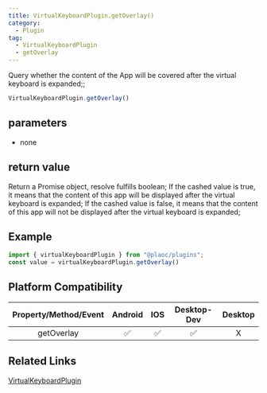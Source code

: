 ```yaml
---
title: VirtualKeyboardPlugin.getOverlay()
category:
  - Plugin
tag:
  - VirtualKeyboardPlugin
  - getOverlay 
---
```


Query whether the content of the App will be covered after the virtual keyboard is expanded;;

```js
VirtualKeyboardPlugin.getOverlay()
```

## parameters

  - none

## return value

  Return a Promise object, resolve fulfills boolean;
  If the cashed value is true, it means that the content of this app will be displayed after the virtual keyboard is expanded;
  If the cashed value is false, it means that the content of this app will not be displayed after the virtual keyboard is expanded;

## Example
```js
import { virtualKeyboardPlugin } from "@plaoc/plugins";
const value = virtualKeyboardPlugin.getOverlay()
```


## Platform Compatibility

| Property/Method/Event| Android | IOS | Desktop-Dev | Desktop |
|:--------------------:|:-------:|:---:|:-----------:|:-------:|
| getOverlay           | ✅      | ✅  | ✅          | X       |

## Related Links

[VirtualKeyboardPlugin](./index.md)


